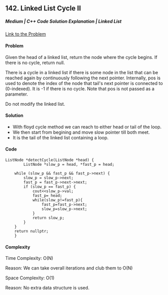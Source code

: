 ## 142. Linked List Cycle II

##### Medium | C++ Code Solution Explanation | Linked List

[Link to the Problem](https://leetcode.com/problems/linked-list-cycle-ii/)

#### Problem

Given the head of a linked list, return the node where the cycle begins. If there is no cycle, return null.

There is a cycle in a linked list if there is some node in the list that can be reached again by continuously following the next pointer. Internally, pos is used to denote the index of the node that tail's next pointer is connected to (0-indexed). It is -1 if there is no cycle. Note that pos is not passed as a parameter.

Do not modify the linked list.

#### Solution

- With floyd cycle method we can reach to either head or tail of the loop.
- We then start from begining and move slow pointer till both meet.
- It is the tail of the linked list containing a loop.

#### Code

```
ListNode *detectCycle(ListNode *head) {
        ListNode *slow_p = head, *fast_p = head;

    while (slow_p && fast_p && fast_p->next) {
        slow_p = slow_p->next;
        fast_p = fast_p->next->next;
        if (slow_p == fast_p) {
            cout<<slow_p->val;
            fast_p= head;
            while(slow_p!=fast_p){
                fast_p=fast_p->next;
                slow_p=slow_p->next;
            }
            return slow_p;
        }
    }
    return nullptr;
    }
```

#### Complexity

Time Complexity: O(N)

Reason: We can take overall iterations and club them to O(N)

Space Complexity: O(1)

Reason: No extra data structure is used.
